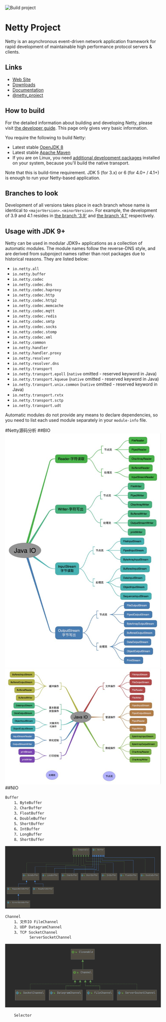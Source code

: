 ![Build project](https://github.com/netty/netty/workflows/Build%20project/badge.svg)

# Netty Project

Netty is an asynchronous event-driven network application framework for rapid development of maintainable high performance protocol servers & clients.

## Links

* [Web Site](https://netty.io/)
* [Downloads](https://netty.io/downloads.html)
* [Documentation](https://netty.io/wiki/)
* [@netty_project](https://twitter.com/netty_project)

## How to build

For the detailed information about building and developing Netty, please visit [the developer guide](https://netty.io/wiki/developer-guide.html).  This page only gives very basic information.

You require the following to build Netty:

* Latest stable [OpenJDK 8](https://adoptopenjdk.net)
* Latest stable [Apache Maven](https://maven.apache.org/)
* If you are on Linux, you need [additional development packages](https://netty.io/wiki/native-transports.html) installed on your system, because you'll build the native transport.

Note that this is build-time requirement.  JDK 5 (for 3.x) or 6 (for 4.0+ / 4.1+) is enough to run your Netty-based application.

## Branches to look

Development of all versions takes place in each branch whose name is identical to `<majorVersion>.<minorVersion>`.  For example, the development of 3.9 and 4.1 resides in [the branch '3.9'](https://github.com/netty/netty/tree/3.9) and [the branch '4.1'](https://github.com/netty/netty/tree/4.1) respectively.

## Usage with JDK 9+

Netty can be used in modular JDK9+ applications as a collection of automatic modules. The module names follow the
reverse-DNS style, and are derived from subproject names rather than root packages due to historical reasons. They
are listed below:

 * `io.netty.all`
 * `io.netty.buffer`
 * `io.netty.codec`
 * `io.netty.codec.dns`
 * `io.netty.codec.haproxy`
 * `io.netty.codec.http`
 * `io.netty.codec.http2`
 * `io.netty.codec.memcache`
 * `io.netty.codec.mqtt`
 * `io.netty.codec.redis`
 * `io.netty.codec.smtp`
 * `io.netty.codec.socks`
 * `io.netty.codec.stomp`
 * `io.netty.codec.xml`
 * `io.netty.common`
 * `io.netty.handler`
 * `io.netty.handler.proxy`
 * `io.netty.resolver`
 * `io.netty.resolver.dns`
 * `io.netty.transport`
 * `io.netty.transport.epoll` (`native` omitted - reserved keyword in Java)
 * `io.netty.transport.kqueue` (`native` omitted - reserved keyword in Java)
 * `io.netty.transport.unix.common` (`native` omitted - reserved keyword in Java)
 * `io.netty.transport.rxtx`
 * `io.netty.transport.sctp`
 * `io.netty.transport.udt`



Automatic modules do not provide any means to declare dependencies, so you need to list each used module separately
in your `module-info` file.

#Netty源码分析
##BIO
![](docs\imgs\bio.png)
![](docs\imgs\bio2.png)
##NIO
```aidl
Buffer
    1、ByteBuffer
    2、CharBuffer
    3、FloatBuffer
    4、DoubleBuffer
    5、ShortBuffer
    6、IntBuffer
    7、LongBuffer
    8、ShortBuffer
```
![](docs\imgs\buffer.png)
```aidl
Channel
    1、文件IO FileChannel
    2、UDP DatagramChannel
    3、TCP SocketChannel
           ServerSocketChannel
```
![](docs\imgs\channel.png)
```aidl
    Selector
```